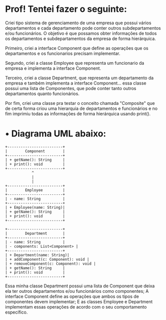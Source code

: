 # Prof! Tentei fazer o seguinte:

Criei tipo sistema de gerenciamento de uma empresa que possui vários departamentos e cada departamento pode conter outros subdepartamentos e/ou funcionários. O objetivo é que possamos obter informações de todos os departamentos e subdepartamentos da empresa de forma hierárquica.

Primeiro, criei a interface Component que define as operações que os departamentos e os funcionarios precisam implementar.

Segundo, criei a classe Employee que representa um funcionario da empresa e implementa a interface Component.

Terceiro, criei a classe Department, que representa um departamento da empresa e também implementa a interface Component... essa classe  possui uma lista de Componentes, que pode conter tanto outros departamentos quanto funcionários. 

Por fim, criei uma classe pra testar o conceito chamada "Composite" que de certa forma criou  uma hierarquia de departamentos e funcionários e no fim imprimiu todas as informações de forma hierárquica usando print().


# • Diagrama UML abaixo:

```
+-------------------------+
|        Component        |
+-------------------------+
| + getName(): String     |
| + print(): void         |
+-------------------------+
            ^
            |
            |
+-------------------------+
|        Employee         |
+-------------------------+
| - name: String          |
+-------------------------+
| + Employee(name: String)|
| + getName(): String     |
| + print(): void         |
+-------------------------+

+-------------------------+
|        Department       |
+-------------------------+
| - name: String          |
| - components: List<Component> |
+-------------------------+
| + Department(name: String)|
| + addComponent(c: Component): void |
| + removeComponent(c: Component): void |
| + getName(): String     |
| + print(): void         |
+-------------------------+
```

Essa minha classe Department possui uma lista de Component  que deixa ela  ter outros departamentos e/ou funcionários como componentes;
A interface Component define as operações que ambos os tipos de componentes devem implementar; 
E as classes Employee e Department implementam essas operações de acordo com o seu comportamento específico.

